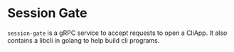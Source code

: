 # Session Gate

`session-gate` is a gRPC service to accept requests to open a CliApp.
It also contains a libcli in golang to help build cli programs.